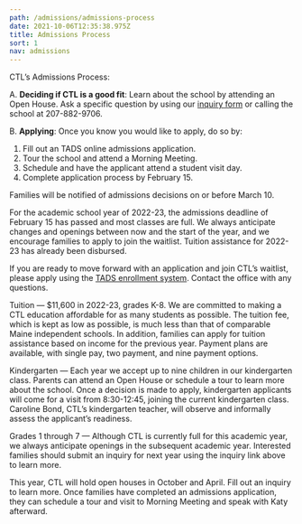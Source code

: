 ```yaml
---
path: /admissions/admissions-process
date: 2021-10-06T12:35:38.975Z
title: Admissions Process
sort: 1
nav: admissions
---
```

CTL’s Admissions Process:

A. **Deciding if CTL is a good fit**: Learn about the school by attending an Open House. Ask a specific question by using our [inquiry form](http://c-t-l.org/contact-us/) or calling the school at 207-882-9706. 

B. **Applying**: Once you know you would like to apply, do so by:

1. Fill out an TADS online admissions application.
2. Tour the school and attend a Morning Meeting. 
3. Schedule and have the applicant attend a student visit day.
4. Complete application process by February 15. 

Families will be notified of admissions decisions on or before March 10. 

For the academic school year of 2022-23, the admissions deadline of February 15 has passed and most classes are full. We always anticipate changes and openings between now and the start of the year, and we encourage families to apply to join the waitlist. Tuition assistance for 2022-23 has already been disbursed.

If you are ready to move forward with an application and join CTL’s waitlist, please apply using the [TADS enrollment system](https://mytads.com/a/ctl). Contact the office with any questions.

Tuition — $11,600 in 2022-23, grades K-8. We are committed to making a CTL education affordable for as many students as possible. The tuition fee, which is kept as low as possible, is much less than that of comparable Maine independent schools. In addition, families can apply for tuition assistance based on income for the previous year. Payment plans are available, with single pay, two payment, and nine payment options. 

Kindergarten — Each year we accept up to nine children in our kindergarten class. Parents can attend an Open House or schedule a tour to learn more about the school. Once a decision is made to apply, kindergarten applicants will come for a visit from 8:30-12:45, joining the current kindergarten class. Caroline Bond, CTL’s kindergarten teacher, will observe and informally assess the applicant’s readiness. 

Grades 1 through 7 — Although CTL is currently full for this academic year, we always anticipate openings in the subsequent academic year. Interested families should submit an inquiry for next year using the inquiry link above to learn more. 

This year, CTL will hold open houses in October and April. Fill out an inquiry to learn more. Once families have completed an admissions application, they can schedule a tour and visit to Morning Meeting and speak with Katy afterward.